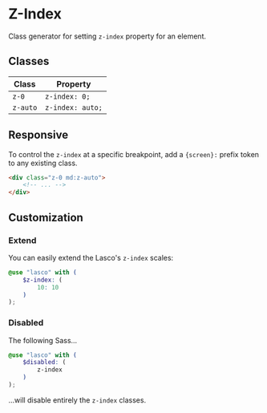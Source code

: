 # Z-Index

Class generator for setting `z-index` property for an element.

## Classes

| Class    | Property         |
|----------|------------------|
| `z-0`    | `z-index: 0;`    |
| `z-auto` | `z-index: auto;` |

## Responsive

To control the `z-index` at a specific breakpoint, add a `{screen}:` prefix token to any existing class.

```html
<div class="z-0 md:z-auto">
    <!-- ... -->
</div>
```

## Customization

### Extend

You can easily extend the Lasco's `z-index` scales:

```scss
@use "lasco" with (
    $z-index: (
        10: 10
    )
);
```

### Disabled

The following Sass...

```scss
@use "lasco" with (
    $disabled: (
        z-index
    )
);
```

...will disable entirely the `z-index` classes.
